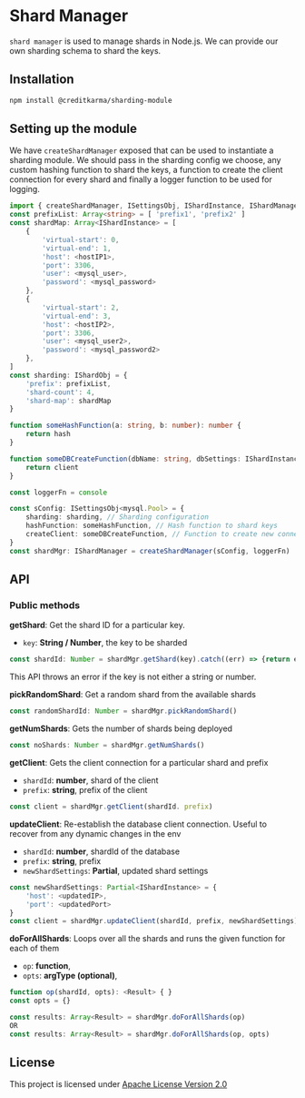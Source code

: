 # Shard Manager

`shard manager` is used to manage shards in Node.js. We can provide our own sharding schema to shard the keys.

## Installation

``` bash
npm install @creditkarma/sharding-module
```

## Setting up the module

We have `createShardManager` exposed that can be used to instantiate a sharding module. We should pass in the sharding config we choose, any custom hashing function to shard the keys, a function to create the client connection for every shard and finally a logger function to be used for logging.

```typescript
import { createShardManager, ISettingsObj, IShardInstance, IShardManager, IShardObj } from '@creditkarma/sharding-module'
const prefixList: Array<string> = [ 'prefix1', 'prefix2' ]
const shardMap: Array<IShardInstance> = [
    {
        'virtual-start': 0,
        'virtual-end': 1,
        'host': <hostIP1>,
        'port': 3306,
        'user': <mysql_user>,
        'password': <mysql_password>
    },
    {
        'virtual-start': 2,
        'virtual-end': 3,
        'host': <hostIP2>,
        'port': 3306,
        'user': <mysql_user2>,
        'password': <mysql_password2>
    },
]
const sharding: IShardObj = {
    'prefix': prefixList,
    'shard-count': 4,
    'shard-map': shardMap
}

function someHashFunction(a: string, b: number): number {
    return hash
}

function someDBCreateFunction(dbName: string, dbSettings: IShardInstance): Client {
    return client
}

const loggerFn = console

const sConfig: ISettingsObj<mysql.Pool> = {
    sharding: sharding, // Sharding configuration
    hashFunction: someHashFunction, // Hash function to shard keys
    createClient: someDBCreateFunction, // Function to create new connection per shard
}
const shardMgr: IShardManager = createShardManager(sConfig, loggerFn)

```

## API

### Public methods

**getShard**: Get the shard ID for a particular key.

* `key`: **String / Number**, the key to be sharded

```typescript
const shardId: Number = shardMgr.getShard(key).catch((err) => {return err});
```

This API throws an error if the key is not either a string or number.


**pickRandomShard**: Get a random shard from the available shards

```typescript
const randomShardId: Number = shardMgr.pickRandomShard()
```


**getNumShards**: Gets the number of shards being deployed

```typescript
const noShards: Number = shardMgr.getNumShards()
```


**getClient**: Gets the client connection for a particular shard and prefix

* `shardId`: **number**, shard of the client
* `prefix`: **string**, prefix of the client

```typescript
const client = shardMgr.getClient(shardId. prefix)
```


**updateClient**: Re-establish the database client connection. Useful to recover from any dynamic changes in the env

* `shardId`: **number**, shardId of the database
* `prefix`: **string**, prefix
* `newShardSettings`: **Partial<IShardInstance>**, updated shard settings

```typescript
const newShardSettings: Partial<IShardInstance> = {
    'host': <updatedIP>,
    'port': <updatedPort>
}
const client = shardMgr.updateClient(shardId, prefix, newShardSettings)
```


**doForAllShards**: Loops over all the shards and runs the given function for each of them

* `op`: **function**,
* `opts`: **argType (optional)**,

```typescript
function op(shardId, opts): <Result> { }
const opts = {}

const results: Array<Result> = shardMgr.doForAllShards(op)
OR
const results: Array<Result> = shardMgr.doForAllShards(op, opts)
```


## License

This project is licensed under [Apache License Version 2.0](./LICENSE)
